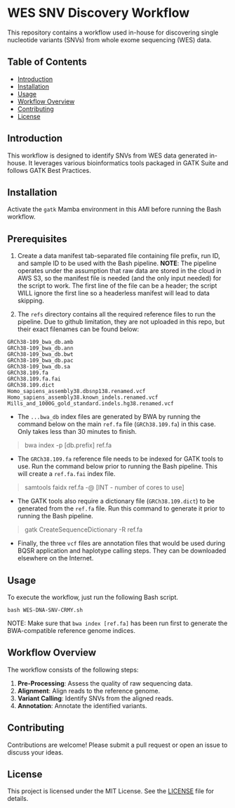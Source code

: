 # WES SNV Discovery Workflow

This repository contains a workflow used in-house for discovering single nucleotide variants (SNVs) from whole exome sequencing (WES) data.

## Table of Contents
- [Introduction](#introduction)
- [Installation](#installation)
- [Usage](#usage)
- [Workflow Overview](#workflow-overview)
- [Contributing](#contributing)
- [License](#license)

## Introduction
This workflow is designed to identify SNVs from WES data generated in-house. It leverages various bioinformatics tools packaged in GATK Suite and follows GATK Best Practices. 

## Installation
Activate the `gatk` Mamba environment in this AMI before running the Bash workflow.

## Prerequisites

1. Create a data manifest tab-separated file containing file prefix, run ID, and sample ID to be used with the Bash pipeline. **NOTE**: The pipeline operates under the assumption that raw data are stored in the cloud in AWS S3, so the manifest file is needed (and the only input needed) for the script to work. The first line of the file can be a header; the script WILL ignore the first line so a headerless manifest will lead to data skipping. 

2. The `refs` directory contains all the required reference files to run the pipeline. Due to github limitation, they are not uploaded in this repo, but their exact filenames can be found below:

```
GRCh38-109_bwa_db.amb
GRCh38-109_bwa_db.ann
GRCh38-109_bwa_db.bwt
GRCh38-109_bwa_db.pac
GRCh38-109_bwa_db.sa
GRCh38.109.fa
GRCh38.109.fa.fai
GRCh38.109.dict
Homo_sapiens_assembly38.dbsnp138.renamed.vcf
Homo_sapiens_assembly38.known_indels.renamed.vcf
Mills_and_1000G_gold_standard.indels.hg38.renamed.vcf

```
* The `...bwa_db` index files are generated by BWA by running the command below on the main `ref.fa` file (`GRCh38.109.fa`) in this case. Only takes less than 30 minutes to finish.

> bwa index -p [db.prefix] ref.fa 

* The `GRCh38.109.fa` reference file needs to be indexed for GATK tools to use. Run the command below prior to running the Bash pipeline. This will create a `ref.fa.fai` index file.

> samtools faidx ref.fa -@ [INT - number of cores to use] 

* The GATK tools also require a dictionary file (`GRCh38.109.dict`) to be generated from the `ref.fa` file. Run this command to generate it prior to running the Bash pipeline.

> gatk CreateSequenceDictionary -R ref.fa

* Finally, the three `vcf` files are annotation files that would be used during BQSR application and haplotype calling steps. They can be downloaded elsewhere on the Internet.

## Usage
To execute the workflow, just run the following Bash script.
```
bash WES-DNA-SNV-CRMY.sh
```
NOTE: Make sure that `bwa index [ref.fa]` has been run first to generate the BWA-compatible reference genome indices. 


## Workflow Overview
The workflow consists of the following steps:
1. **Pre-Processing**: Assess the quality of raw sequencing data.
2. **Alignment**: Align reads to the reference genome.
3. **Variant Calling**: Identify SNVs from the aligned reads.
4. **Annotation**: Annotate the identified variants.

## Contributing
Contributions are welcome! Please submit a pull request or open an issue to discuss your ideas.

## License
This project is licensed under the MIT License. See the [LICENSE](LICENSE) file for details.